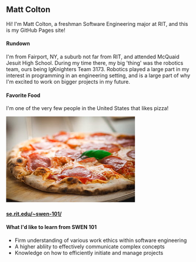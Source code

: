 ## Matt Colton

Hi! I'm Matt Colton, a freshman Software Engineering major at RIT, and this is my GitHub Pages site!

#### Rundown

I'm from Fairport, NY, a suburb not far from RIT, and attended McQuaid Jesuit High School. During my time there, my big 'thing' was the robotics team, ours being IgKnighters Team 3173. Robotics played a large part in my interest in programming in an engineering setting, and is a large part of why I'm excited to work on bigger projects in my future.

#### Favorite Food

I'm one of the very few people in the United States that likes pizza!

![pizza time](images/pizza.png)

#### [se.rit.edu/~swen-101/](http://www.se.rit.edu/~swen-101/)

#### What I'd like to learn from SWEN 101

  - Firm understanding of various work ethics within software engineering
  - A higher abliity to effectively communicate complex concepts
  - Knowledge on how to efficiently initiate and manage projects
